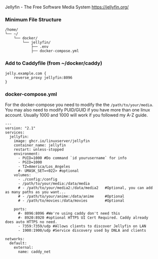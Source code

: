 Jellyfin - The Free Software Media System
https://jellyfin.org/

### Minimum File Structure
```
/home/
└── ~/
    └── docker/
        └── jellyfin/
            ├── .env
            ├── docker-compose.yml
```

### Add to Caddyfile (from ~/docker/caddy)
```
jelly.example.com {
    reverse_proxy jellyfin:8096
}
```

### docker-compose.yml
For the docker-compose you need to modify the the `/path/to/your/media`. You may also need to modify PUID/GUID if you have more than one linux account. Usually 1000 and 1000 will work if you followed my A-Z guide.

```
---
version: "2.1"
services:
  jellyfin:
    image: ghcr.io/linuxserver/jellyfin
    container_name: jellyfin
    restart: unless-stopped
    environment:
      - PUID=1000 #Do command `id yourusername` for info
      - PGID=1000
      - TZ=America/Los_Angeles
      #- UMASK_SET=<022> #optional
    volumes:
      - ./config:/config
      - /path/to/your/media:/data/media
	  # - /path/to/your/media2:/data/media2   #Optional, you can add as many paths as you want...
	  # - /path/to/your/anime:/data/anime     #Optional
      # - /path/to/movies:/data/movies        #Optional
	  
    ports:
      #- 8096:8096 #We're using caddy don't need this
      #- 8920:8920 #optional HTTPS UI Cert Required. Caddy already does auto HTTPS no need.
      - 7359:7359/udp #Allows clients to discover Jellyfin on LAN
      - 1900:1900/udp #Service discovery used by DNLA and clients

networks:
  default:
    external:
      name: caddy_net
```